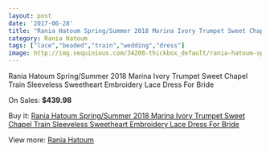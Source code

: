 ```yaml
---
layout: post
date: '2017-06-28'
title: "Rania Hatoum Spring/Summer 2018 Marina Ivory Trumpet Sweet Chapel Train Sleeveless Sweetheart Embroidery Lace Dress For Bride"
category: Rania Hatoum
tags: ["lace","beaded","train","wedding","dress"]
image: http://img.sequinious.com/34208-thickbox_default/rania-hatoum-spring-summer-2018-marina-ivory-trumpet-sweet-chapel-train-sleeveless-sweetheart-embroidery-lace-dress-for-bride.jpg
---
```

Rania Hatoum Spring/Summer 2018 Marina Ivory Trumpet Sweet Chapel Train Sleeveless Sweetheart Embroidery Lace Dress For Bride

On Sales: **$439.98**
<a href="https://www.sequinious.com/rania-hatoum/11997-rania-hatoum-spring-summer-2018-marina-ivory-trumpet-sweet-chapel-train-sleeveless-sweetheart-embroidery-lace-dress-for-bride.html"><amp-img layout="responsive" width="600" height="600" src="//img.sequinious.com/34208-thickbox_default/rania-hatoum-spring-summer-2018-marina-ivory-trumpet-sweet-chapel-train-sleeveless-sweetheart-embroidery-lace-dress-for-bride.jpg" alt="Rania Hatoum Spring/Summer 2018 Marina Ivory Trumpet Sweet Chapel Train Sleeveless Sweetheart Embroidery Lace Dress For Bride 0" /></a>
<a href="https://www.sequinious.com/rania-hatoum/11997-rania-hatoum-spring-summer-2018-marina-ivory-trumpet-sweet-chapel-train-sleeveless-sweetheart-embroidery-lace-dress-for-bride.html"><amp-img layout="responsive" width="600" height="600" src="//img.sequinious.com/34211-thickbox_default/rania-hatoum-spring-summer-2018-marina-ivory-trumpet-sweet-chapel-train-sleeveless-sweetheart-embroidery-lace-dress-for-bride.jpg" alt="Rania Hatoum Spring/Summer 2018 Marina Ivory Trumpet Sweet Chapel Train Sleeveless Sweetheart Embroidery Lace Dress For Bride 1" /></a>
<a href="https://www.sequinious.com/rania-hatoum/11997-rania-hatoum-spring-summer-2018-marina-ivory-trumpet-sweet-chapel-train-sleeveless-sweetheart-embroidery-lace-dress-for-bride.html"><amp-img layout="responsive" width="600" height="600" src="//img.sequinious.com/34210-thickbox_default/rania-hatoum-spring-summer-2018-marina-ivory-trumpet-sweet-chapel-train-sleeveless-sweetheart-embroidery-lace-dress-for-bride.jpg" alt="Rania Hatoum Spring/Summer 2018 Marina Ivory Trumpet Sweet Chapel Train Sleeveless Sweetheart Embroidery Lace Dress For Bride 2" /></a>
<a href="https://www.sequinious.com/rania-hatoum/11997-rania-hatoum-spring-summer-2018-marina-ivory-trumpet-sweet-chapel-train-sleeveless-sweetheart-embroidery-lace-dress-for-bride.html"><amp-img layout="responsive" width="600" height="600" src="//img.sequinious.com/34209-thickbox_default/rania-hatoum-spring-summer-2018-marina-ivory-trumpet-sweet-chapel-train-sleeveless-sweetheart-embroidery-lace-dress-for-bride.jpg" alt="Rania Hatoum Spring/Summer 2018 Marina Ivory Trumpet Sweet Chapel Train Sleeveless Sweetheart Embroidery Lace Dress For Bride 3" /></a>

Buy it: [Rania Hatoum Spring/Summer 2018 Marina Ivory Trumpet Sweet Chapel Train Sleeveless Sweetheart Embroidery Lace Dress For Bride](https://www.sequinious.com/rania-hatoum/11997-rania-hatoum-spring-summer-2018-marina-ivory-trumpet-sweet-chapel-train-sleeveless-sweetheart-embroidery-lace-dress-for-bride.html "Rania Hatoum Spring/Summer 2018 Marina Ivory Trumpet Sweet Chapel Train Sleeveless Sweetheart Embroidery Lace Dress For Bride")

View more: [Rania Hatoum](https://www.sequinious.com/114-rania-hatoum "Rania Hatoum")